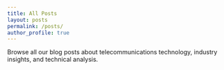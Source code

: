 ```yaml
---
title: All Posts
layout: posts
permalink: /posts/
author_profile: true
---
```


Browse all our blog posts about telecommunications technology, industry insights, and technical analysis.